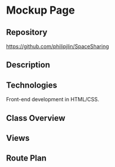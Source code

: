 # Mockup Page


## Repository
<https://github.com/philipjlin/SpaceSharing>


## Description


## Technologies
Front-end development in HTML/CSS.


## Class Overview


## Views


## Route Plan
